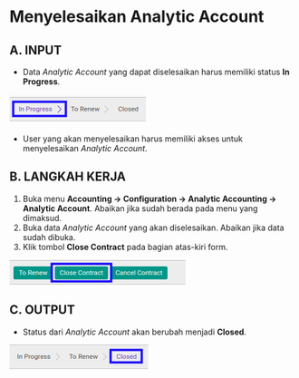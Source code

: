# Menyelesaikan Analytic Account

## A. INPUT

* Data *Analytic Account* yang dapat diselesaikan harus memiliki status **In Progress**.

![](../../../img/analytic-account/status-in-progress.png)

* User yang akan menyelesaikan harus memiliki akses untuk menyelesaikan *Analytic Account*.

## B. LANGKAH KERJA

1. Buka menu **Accounting -> Configuration -> Analytic Accounting -> Analytic Account**. Abaikan jika sudah berada pada menu yang dimaksud.
2. Buka data *Analytic Account* yang akan diselesaikan. Abaikan jika data sudah dibuka.
3. Klik tombol **Close Contract** pada bagian atas-kiri form.

![](../../../img/analytic-account/tombol-close.png)

## C. OUTPUT

* Status dari *Analytic Account* akan berubah menjadi **Closed**.

![](../../../img/analytic-account/status-close.png)
